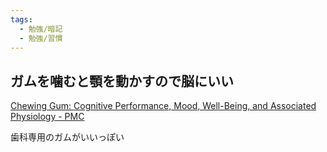```yaml
---
tags:
  - 勉強/暗記
  - 勉強/習慣
---
```

## ガムを噛むと顎を動かすので脳にいい　
[Chewing Gum: Cognitive Performance, Mood, Well-Being, and Associated Physiology - PMC](https://www.ncbi.nlm.nih.gov/pmc/articles/PMC4449949/)

歯科専用のガムがいいっぽい

